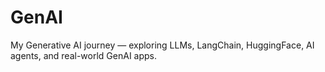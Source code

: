 # GenAI
My Generative AI journey — exploring LLMs, LangChain, HuggingFace, AI agents, and real-world GenAI apps.
